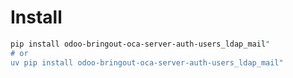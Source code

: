 # Install

```bash
pip install odoo-bringout-oca-server-auth-users_ldap_mail"
# or
uv pip install odoo-bringout-oca-server-auth-users_ldap_mail"
```
